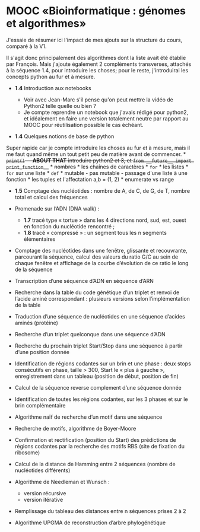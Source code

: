 # MOOC «Bioinformatique : génomes et algorithmes»

J'essaie de résumer ici l'impact de mes ajouts sur la structure du cours, comparé à la V1.

Il s'agit donc principalement des algorithmes dont la liste avait été établie par François. Mais j'ajoute également 2 compléments transverses, attachés à la séquence 1.4, pour introduire les choses; pour le reste, j'introduirai les concepts python au fur et à mesure.

* **1.4** Introduction aux notebooks 

  * Voir avec Jean-Marc s'il pense qu'on peut mettre la vidéo de Python2 telle quelle ou bien ?
  * Je compte reprendre un notebook que j'avais rédigé pour python2, et idéalement en faire une version totalement neutre par rapport au MOOC pour réutilisation possible le cas échéant.
 
* **1.4** Quelques notions de base de python

 Super rapide car je compte introduire les choses au fur et à mesure, mais il me faut quand même un tout petit peu de matière avant de commencer.
    * ~~`print()` -- **ABOUT THAT** introduire python2 et 3, et ``from __future__ import print_function__``~~
    * ~~nombres~~ 
    * les chaînes de caractères
    * `for`
    * les listes
    * `for` sur une liste
    * `def`
    * mutable - pas mutable - passage d'une liste à une fonction
    * les tuples et l'affectation a,b = (1, 2)
    * enumerate vs range

* **1.5** Comptage des nucléotides : nombre de A, de C, de G, de T, nombre total et calcul des fréquences

* Promenade sur l’ADN (DNA walk) : 
  * **1.7** tracé type « tortue » dans les 4 directions nord, sud, est, ouest en fonction du nucléotide rencontré ;
  * **1.8** tracé « compressé » : un segment tous les n segments élémentaires

* Comptage des nucléotides dans une fenêtre, glissante et recouvrante, parcourant la séquence, calcul des valeurs du ratio G/C au sein de chaque fenêtre et affichage de la courbe d’évolution de ce ratio le long de la séquence

* Transcription d’une séquence d’ADN en séquence d’ARN

* Recherche dans la table du code génétique d’un triplet et renvoi de l’acide aminé correspondant : plusieurs versions selon l’implémentation de la table

* Traduction d’une séquence de nucléotides en une séquence d’acides aminés (protéine)

* Recherche d’un triplet quelconque dans une séquence d’ADN

* Recherche du prochain triplet Start/Stop dans une séquence à partir d’une position donnée

* Identification de régions codantes sur un brin et une phase : deux stops consécutifs en phase, taille > 300, Start le « plus à gauche », enregistrement dans un tableau (position de début, position de fin)

* Calcul de la séquence reverse complement d’une séquence donnée

* Identification de toutes les régions codantes, sur les 3 phases et sur le brin complémentaire

* Algorithme naïf de recherche d’un motif dans une séquence

* Recherche de motifs, algorithme de Boyer-Moore

* Confirmation et rectification (position du Start) des prédictions de régions codantes par la recherche des motifs RBS (site de fixation du ribosome)

* Calcul de la distance de Hamming entre 2 séquences (nombre de nucléotides différents)

* Algorithme de Needleman et Wunsch :
  *	version récursive
  * version itérative

* Remplissage du tableau des distances entre n séquences prises 2 à 2

* Algorithme UPGMA de reconstruction d’arbre phylogénétique
